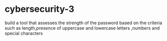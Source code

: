 # cybersecurity-3
build a tool that assesses the strength of the password based on the criteria such as length,presence of uppercase and lowercase letters ,numbers and special characters
